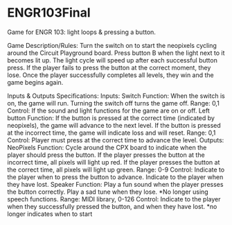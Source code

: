 # ENGR103Final
Game for ENGR 103: light loops &amp; pressing a button.

Game Description/Rules:
Turn the switch on to start the neopixels cycling around the Circuit Playground board. Press button B when the light next to it becomes lit up. The light cycle will speed up after each successful button press. If the player fails to press the button at the correct moment, they lose. Once the player successfully completes all levels, they win and the game begins again.

Inputs & Outputs Specifications:
Inputs:
Switch 
Function: When the switch is on, the game will run. Turning the switch off turns the game off. 
Range: 0,1
Control: If the sound and light functions for the game are on or off.
	Left button
Function: If the button is pressed at the correct time (indicated by neopixels), the game will advance to the next level. If the button is pressed at the incorrect time, the game will indicate loss and will reset.
Range: 0,1
Control: Player must press at the correct time to advance the level. 
Outputs:
	NeoPixels
Function: Cycle around the CPX board to indicate when the player should press the button. If the player presses the button at the incorrect time, all pixels will light up red. If the player presses the button at the correct time, all pixels will light up green.
Range: 0-9
Control: Indicate to the player when to press the button to advance. Indicate to the player when they have lost.
	Speaker
Function: Play a fun sound when the player presses the button correctly. Play a sad tune when they lose. *No longer using speech functions.
Range: MIDI library, 0-126
Control: Indicate to the player when they successfully pressed the button, and when they have lost. *no longer indicates when to start
